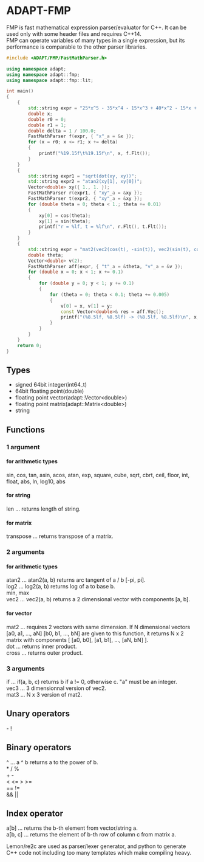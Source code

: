 #  ADAPT-FMP

FMP is fast mathematical expression parser/evaluator for C++. It can be used only with some header files and requires C++14.  
FMP can operate variables of many types in a single expression, but its performance is comparable to the other parser libraries.

```cpp
#include <ADAPT/FMP/FastMathParser.h>

using namespace adapt;
using namespace adapt::fmp;
using namespace adapt::fmp::lit;

int main()
{
    {
        std::string expr = "25*x^5 - 35*x^4 - 15*x^3 + 40*x^2 - 15*x + 1";
        double x;
        double r0 = 0;
        double r1 = 1;
        double delta = 1 / 100.0;
        FastMathParser f(expr, { "x"_a = &x });
        for (x = r0; x <= r1; x += delta)
        {
            printf("%19.15f\t%19.15f\n", x, f.Flt());
        }
    }
    {
        std::string expr1 = "sqrt(dot(xy, xy))";
        std::string expr2 = "atan2(xy[1], xy[0])";
        Vector<double> xy({ 1., 1. });
        FastMathParser r(expr1, { "xy"_a = &xy });
        FastMathParser t(expr2, { "xy"_a = &xy });
        for (double theta = 0; theta < 1.; theta += 0.01)
        {
            xy[0] = cos(theta);
            xy[1] = sin(theta);
            printf("r = %lf, t = %lf\n", r.Flt(), t.Flt());
        }
    }
    {
        std::string expr = "mat2(vec2(cos(t), -sin(t)), vec2(sin(t), cos(t)))*v + vec2(0.1, 0.5)";
        double theta;
        Vector<double> v(2);
        FastMathParser aff(expr, { "t"_a = &theta, "v"_a = &v });
        for (double x = 0; x < 1; x += 0.1)
        {
            for (double y = 0; y < 1; y += 0.1)
            {
                for (theta = 0; theta < 0.1; theta += 0.005)
                {
                    v[0] = x, v[1] = y;
                    const Vector<double>& res = aff.Vec();
                    printf("(%8.5lf, %8.5lf) -> (%8.5lf, %8.5lf)\n", x, y, res[0], res[1]);
                }
            }
        }
    }
    return 0;
}
```

## Types
*  signed 64bit integer(int64_t)
*  64bit floating point(double)
*  floating point vector(adapt::Vector<double\>)
*  floating point matrix(adapt::Matrix<double\>)
*  string

## Functions
### 1 argument
#### for arithmetic types
sin, cos, tan, asin, acos, atan, exp, square, cube, sqrt, cbrt, ceil, floor, int, float, abs,
ln, log10, abs
#### for string
len ... returns length of string.
#### for matrix
transpose ... returns transpose of a matrix.

### 2 arguments
#### for arithmetic types
atan2 ... atan2(a, b) returns arc tangent of a / b [-pi, pi].  
log2 ... log2(a, b) returns log of a to base b.  
min, max  
vec2 ... vec2(a, b) returns a 2 dimensional vector with components [a, b].
#### for vector
mat2 ... requires 2 vectors with same dimension. If N dimensional vectors [a0, a1, ..., aN] [b0, b1, ..., bN] are given to this function, it returns N x 2 matrix with components [ [a0, b0], [a1, b1], ..., [aN, bN] ].  
dot ... returns inner product.  
cross ... returns outer product.  


### 3 arguments
if ... if(a, b, c) returns b if a != 0, otherwise c. "a" must be an integer.  
vec3 ... 3 dimensionnal version of vec2.  
mat3 ... N x 3 version of mat2.  

## Unary operators
\- !

## Binary operators
^ ... a ^ b returns a to the power of b.  
\* / %  
\+ \-   
< <= > >=  
== !=  
&& ||  

## Index operator
a[b] ... returns the b-th element from vector/string a.  
a[b, c] ... returns the element of b-th row of column c from matrix a.  

Lemon/re2c are used as parser/lexer generator, and python to generate C++ code not including too many templates which make compiling heavy.
